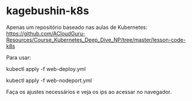 # kagebushin-k8s
Apenas um repositório baseado nas aulas de Kubernetes: https://github.com/ACloudGuru-Resources/Course_Kubernetes_Deep_Dive_NP/tree/master/lesson-code-k8s


Para usar:

kubectl apply -f web-deploy.yml

kubectl apply -f web-nodeport.yml

Faça os ajustes necessários e veja os ips ao acessar no navegador.

